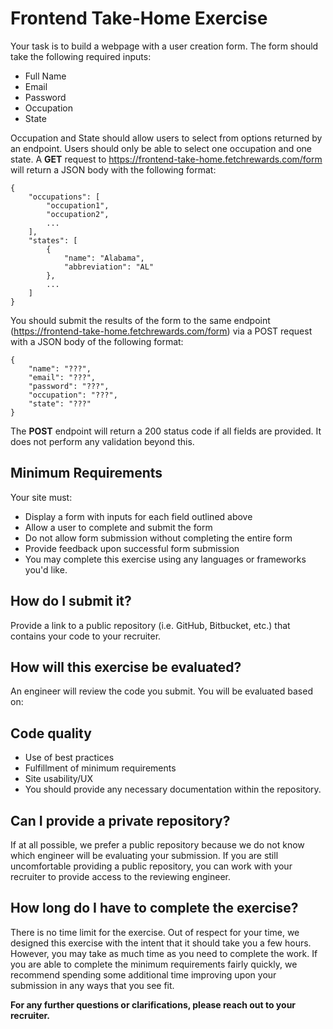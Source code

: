 # Frontend Take-Home Exercise
Your task is to build a webpage with a user creation form. The form should take the following required inputs:

- Full Name
- Email
- Password
- Occupation
- State

Occupation and State should allow users to select from options returned by an endpoint. Users should only be able to select one occupation and one state. A **GET** request to https://frontend-take-home.fetchrewards.com/form will return a JSON body with the following format:
```
{
    "occupations": [
        "occupation1",
        "occupation2",
        ...
    ],
    "states": [
        {
            "name": "Alabama",
            "abbreviation": "AL"
        },
        ...
    ]
}
```
You should submit the results of the form to the same endpoint (https://frontend-take-home.fetchrewards.com/form) via a POST request with a JSON body of the following format:
```
{
    "name": "???",
    "email": "???",
    "password": "???",
    "occupation": "???",
    "state": "???"
}
```
The **POST** endpoint will return a 200 status code if all fields are provided. It does not perform any validation beyond this.
## **Minimum** Requirements
Your site must:

- Display a form with inputs for each field outlined above
- Allow a user to complete and submit the form
- Do not allow form submission without completing the entire form
- Provide feedback upon successful form submission
- You may complete this exercise using any languages or frameworks you'd like.

## How do I submit it?
Provide a link to a public repository (i.e. GitHub, Bitbucket, etc.) that contains your code to your recruiter.

## How will this exercise be evaluated?
An engineer will review the code you submit. You will be evaluated based on:

## Code quality
- Use of best practices
- Fulfillment of minimum requirements
- Site usability/UX
- You should provide any necessary documentation within the repository.

## Can I provide a private repository?
If at all possible, we prefer a public repository because we do not know which engineer will be evaluating your submission. If you are still uncomfortable providing a public repository, you can work with your recruiter to provide access to the reviewing engineer.

## How long do I have to complete the exercise?
There is no time limit for the exercise. Out of respect for your time, we designed this exercise with the intent that it should take you a few hours. However, you may take as much time as you need to complete the work. If you are able to complete the minimum requirements fairly quickly, we recommend spending some additional time improving upon your submission in any ways that you see fit.

**For any further questions or clarifications, please reach out to your recruiter.**